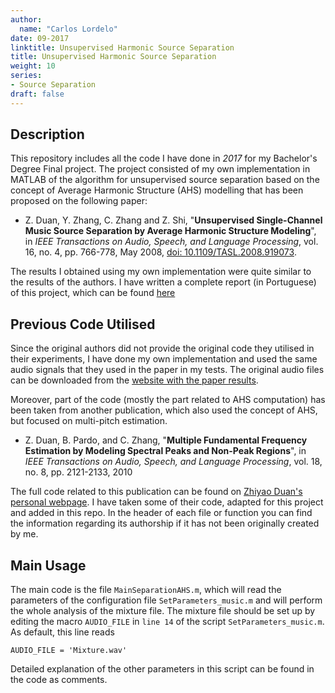 ```yaml
---
author:
  name: "Carlos Lordelo"
date: 09-2017
linktitle: Unsupervised Harmonic Source Separation
title: Unsupervised Harmonic Source Separation
weight: 10
series:
- Source Separation
draft: false
---
```


## Description
This repository includes all the code I have done in *2017* for my Bachelor's Degree Final project. The project consisted of my own implementation in MATLAB of the algorithm for unsupervised source separation based on the concept of Average Harmonic Structure (AHS) modelling that has been proposed on the following paper:

* Z. Duan, Y. Zhang, C. Zhang and Z. Shi, "__Unsupervised Single-Channel Music Source Separation by Average Harmonic Structure Modeling__", in _IEEE Transactions on Audio, Speech, and Language Processing_, vol. 16, no. 4, pp. 766-778, May 2008, [doi: 10.1109/TASL.2008.919073](https://doi.org/10.1109/TASL.2008.919073).

The results I obtained using my own implementation were quite similar to the results of the authors. I have written a complete report (in Portuguese) of this project, which can be found [here](http://monografias.poli.ufrj.br/monografias/monopoli10022740.pdf)

## Previous Code Utilised
Since the original authors did not provide the original code they utilised in their experiments, I have done my own implementation and used the same audio signals that they used in the paper in my tests. The original audio files can be downloaded from the [website with the paper results](http://mperesult.googlepages.com/musicseparationresults).

Moreover, part of the code (mostly the part related to AHS computation) has been taken from another publication, which also used the concept of AHS, but focused on multi-pitch estimation. 

* Z. Duan, B. Pardo, and C. Zhang, "__Multiple Fundamental Frequency Estimation by Modeling Spectral Peaks and Non-Peak Regions__", in _IEEE Transactions on Audio, Speech, and Language Processing_, vol. 18, no. 8, pp. 2121-2133, 2010

The full code related to this publication can be found on [Zhiyao Duan's personal webpage](http://www2.ece.rochester.edu/projects/air/publications.html). I have taken some of their code, adapted for this project and added in this repo. In the header of each file or function you can find the information regarding its authorship if it has not been originally created by me. 

## Main Usage
The main code is the file `MainSeparationAHS.m`, which will read the parameters of the configuration file `SetParameters_music.m` and will perform the whole analysis of the mixture file. The mixture file should be set up by editing the macro `AUDIO_FILE` in `line 14` of the script `SetParameters_music.m`. As default, this line reads

```
AUDIO_FILE = 'Mixture.wav'
```

Detailed explanation of the other parameters in this script can be found in the code as comments.